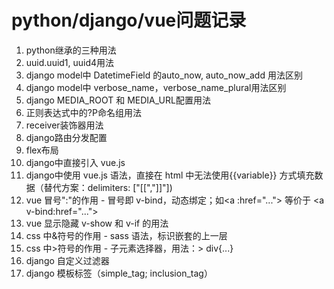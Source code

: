 # python/django/vue问题记录

1. python继承的三种用法
2. uuid.uuid1, uuid4用法
3. django model中 DatetimeField 的auto_now, auto_now_add 用法区别
4. django model中 verbose_name，verbose_name_plural用法区别
5. django MEDIA_ROOT 和 MEDIA_URL配置用法
6. 正则表达式中的?P<name>命名组用法
7. receiver装饰器用法
8. django路由分发配置
9. flex布局
10. django中直接引入 vue.js
11. django中使用 vue.js 语法，直接在 html 中无法使用{{variable}} 方式填充数据（替代方案：delimiters: ["[[","]]"])
12. vue 冒号":"的作用 - 冒号即 v-bind，动态绑定；如\<a :href="..."> 等价于 \<a v-bind:href="..."> 
13. vue 显示隐藏 v-show 和 v-if 的用法
14. css 中&符号的作用 - sass 语法，标识嵌套的上一层
15. css 中>符号的作用 - 子元素选择器，用法：> div{...}
16. django 自定义过滤器
17. django 模板标签（simple_tag; inclusion_tag）